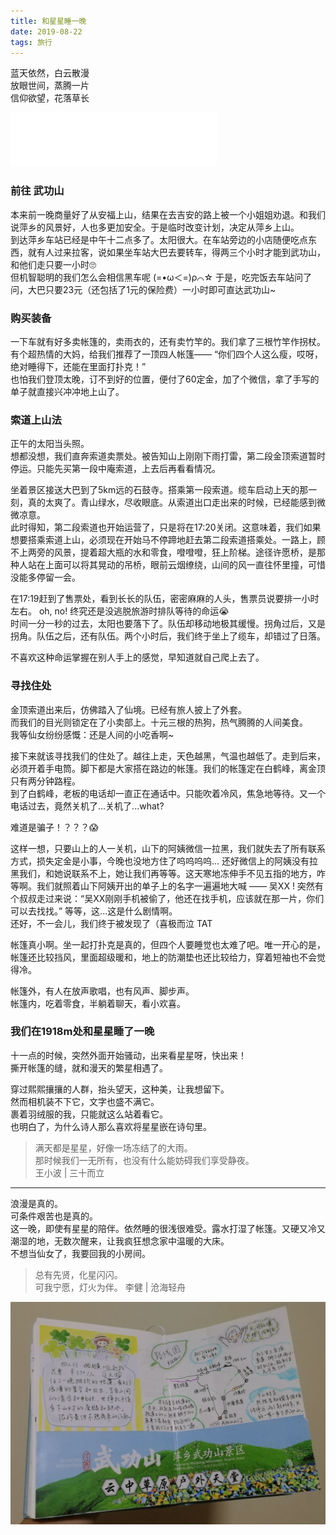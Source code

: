 ```yaml
---
title: 和星星睡一晚
date: 2019-08-22
tags: 旅行
---
```

蓝天依然，白云散漫  
放眼世间，蒸腾一片  
信仰欲望，花落草长

<!--more-->
<iframe frameborder="no" border="0" marginwidth="0" marginheight="0" width=330 height=86 src="//music.163.com/outchain/player?type=2&id=486194128&auto=1&height=66"></iframe>

### 前往 武功山  
本来前一晚商量好了从安福上山，结果在去吉安的路上被一个小姐姐劝退。和我们说萍乡的风景好，人也多更加安全。于是临时改变计划，决定从萍乡上山。  
到达萍乡车站已经是中午十二点多了。太阳很大。在车站旁边的小店随便吃点东西，就有人过来拉客，说如果坐车站大巴去要转车，得两三个小时才能到武功山，和他们走只要一小时🙄  
但机智聪明的我们怎么会相信黑车呢 (=•ω＜=)ρ⌒☆
于是，吃完饭去车站问了问，大巴只要23元（还包括了1元的保险费）一小时即可直达武功山~  
### 购买装备  
一下车就有好多卖帐篷的，卖雨衣的，还有卖竹竿的。我们拿了三根竹竿作拐杖。有个超热情的大妈，给我们推荐了一顶四人帐篷——
“你们四个人这么瘦，哎呀，绝对睡得下，还能在里面打扑克！”  
也怕我们登顶太晚，订不到好的位置，便付了60定金，加了个微信，拿了手写的单子就直接兴冲冲地上山了。     
### 索道上山法  
正午的太阳当头照。  
想都没想，我们直奔索道卖票处。被告知山上刚刚下雨打雷，第二段金顶索道暂时停运。只能先买第一段中庵索道，上去后再看看情况。  

坐着景区接送大巴到了5km远的石鼓寺。搭乘第一段索道。缆车启动上天的那一刻，真的太爽了。青山绿水，尽收眼底。从索道出口走出来的时候，已经能感到微微凉意。  
此时得知，第二段索道也开始运营了，只是将在17:20关闭。这意味着，我们如果想要搭乘索道上山，必须现在开始马不停蹄地赶去第二段索道搭乘处。一路上，顾不上两旁的风景，提着超大瓶的水和零食，噔噔噔，狂上阶梯。途径许愿桥，是那种人站在上面可以将其晃动的吊桥，眼前云烟缭绕，山间的风一直往怀里撞，可惜没能多停留一会。 


在17:19赶到了售票处，看到长长的队伍，密密麻麻的人头，售票员说要排一小时左右。 
oh, no! 终究还是没逃脱旅游时排队等待的命运😭  
时间一分一秒的过去，太阳也要落下了。队伍却移动地极其缓慢。拐角过后，又是拐角。队伍之后，还有队伍。两个小时后，我们终于坐上了缆车，却错过了日落。  

不喜欢这种命运掌握在别人手上的感觉，早知道就自己爬上去了。  
### 寻找住处 
金顶索道出来后，仿佛踏入了仙境。已经有旅人披上了外套。  
而我们的目光则锁定在了小卖部上。十元三根的热狗，热气腾腾的人间美食。  
我等仙女纷纷感慨：还是人间的小吃香啊~ 

接下来就该寻找我们的住处了。越往上走，天色越黑，气温也越低了。走到后来，必须开着手电筒。脚下都是大家搭在路边的帐篷。我们的帐篷定在白鹤峰，离金顶只有两分钟路程。  
到了白鹤峰，老板的电话却一直正在通话中。只能吹着冷风，焦急地等待。又一个电话过去，竟然关机了...关机了...what?

难道是骗子！？？？😱

这样一想，只要山上的人一关机，山下的阿姨微信一拉黑，我们就失去了所有联系方式，损失定金是小事，今晚也没地方住了呜呜呜呜...
还好微信上的阿姨没有拉黑我们，和她说联系不上，她让我们再等等。这天寒地冻伸手不见五指的地方，咋等啊。我们就照着山下阿姨开出的单子上的名字一遍遍地大喊 —— 吴XX !
突然有个叔叔走过来说：“吴XX刚刚手机被偷了，他还在找手机，应该就在那一片，你们可以去找找。”  等等，这...这是什么剧情啊。  
还好，不一会儿，我们终于被发现了（喜极而泣 TAT  
  
帐篷真小啊。坐一起打扑克是真的，但四个人要睡觉也太难了吧。唯一开心的是，帐篷还比较挡风，里面超级暖和，地上的防潮垫也还比较给力，穿着短袖也不会觉得冷。  

帐篷外，有人在放声歌唱，也有风声、脚步声。  
帐篷内，吃着零食，半躺着聊天，看小欢喜。  
### 我们在1918m处和星星睡了一晚
十一点的时候，突然外面开始骚动，出来看星星呀，快出来！  
撕开帐篷的缝，就和漫天的繁星相遇了。 

穿过熙熙攘攘的人群，抬头望天，这种美，让我想留下。  
然而相机装不下它，文字也盛不满它。  
裹着羽绒服的我，只能就这么站着看它。  
也明白了，为什么诗人那么喜欢将星星嵌在诗句里。
> 满天都是星星，好像一场冻结了的大雨。  
那时候我们一无所有，也没有什么能妨碍我们享受静夜。  
王小波 | 三十而立

*******
浪漫是真的。  
可条件艰苦也是真的。  
这一晚，即使有星星的陪伴。依然睡的很浅很难受。露水打湿了帐篷。又硬又冷又潮湿的地，无数次醒来，让我疯狂想念家中温暖的大床。  
不想当仙女了，我要回我的小房间。
>总有先贤，化星闪闪。  
可我宁愿，灯火为伴。
李健 | 沧海轻舟

![手账](https://raw.githubusercontent.com/lsq210/photo-album/master/life/See-stars-with-me/note.jpg)

